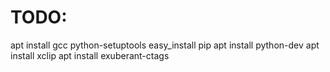 # TODO:
apt install gcc python-setuptools
easy_install pip
apt install python-dev
apt install xclip
apt install exuberant-ctags
